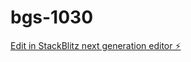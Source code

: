 # bgs-1030

[Edit in StackBlitz next generation editor ⚡️](https://stackblitz.com/~/github.com/ken-allen-3/bgs-1030)